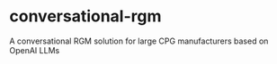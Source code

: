 # conversational-rgm
A conversational RGM solution for large CPG manufacturers based on OpenAI LLMs

